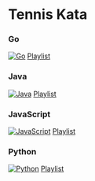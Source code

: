 # Tennis Kata

### Go
[![Go](http://img.youtube.com/vi/6Z6BqXg2FIE/0.jpg)](http://www.youtube.com/watch?v=6Z6BqXg2FIE "TDD Tennis Kata in Go with GoLand")
[Playlist](https://youtube.com/playlist?list=PLrJYGjv_0MbsLqTbk6rB8JzdFR1DZwN2v&si=kmn3d4SLvI74VOG_)

### Java
[![Java](http://img.youtube.com/vi/JWISpE5ODMg/0.jpg)](http://www.youtube.com/watch?v=JWISpE5ODMg "TDD Tennis Kata in Java with Intellij IDEA")
[Playlist](https://youtube.com/playlist?list=PLrJYGjv_0MbvrHUrVxyWWDMEl82cvM4VO&si=KIipoRzFjBGnRARO)

### JavaScript
[![JavaScript](http://img.youtube.com/vi/jNrW7Y3WKT8/0.jpg)](http://www.youtube.com/watch?v=jNrW7Y3WKT8 "TDD Tennis Kata in JavaScript with WebStorm")
[Playlist](https://youtube.com/playlist?list=PLrJYGjv_0Mbsz6aAsJ5SDdHAqdL3A__2R&si=34rCcS5tT0zkTan3)

### Python
[![Python](http://img.youtube.com/vi/NitPpYRRt20/0.jpg)](http://www.youtube.com/watch?v=NitPpYRRt20 "TDD Tennis Kata in Python with PyCharm")
[Playlist](https://youtube.com/playlist?list=PLrJYGjv_0MbtpjdH2XV7Iya42s7_eRgqU&si=Hd26O87ZGMCPe2Zh)
